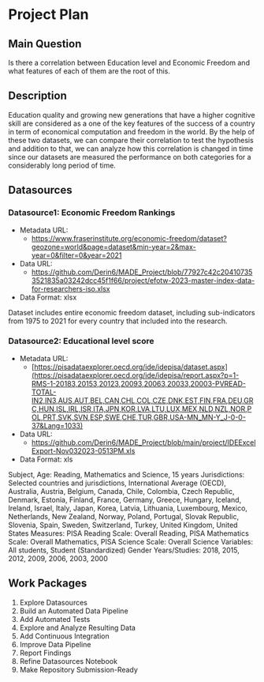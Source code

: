 # Project Plan

## Main Question
<!-- Describe your data science project in max. 5 sentences. -->

Is there a correlation between Education level and Economic Freedom and what features of each of them are the root of this. 

## Description
<!-- Outline the impact of the analysis, e.g. which pains it solves. -->

 Education quality and growing new generations that have a higher cognitive skill are considered as a one of the key features of the success of a country in term of economical computation and freedom in the world. By the help of these two datasets, we can compare their correlation to test the hypothesis and addition to that, we can analyze how this correlation is changed in time since our datasets are measured the performance on both categories for a considerably long period of time.

       
## Datasources
<!-- Describe each datasources you plan to use in a section. Use the prefic "DatasourceX" where X is the id of the datasource. -->

### Datasource1: Economic Freedom Rankings
* Metadata URL:
  * https://www.fraserinstitute.org/economic-freedom/dataset?geozone=world&page=dataset&min-year=2&max-year=0&filter=0&year=2021
* Data URL:
  * https://github.com/Derin6/MADE_Project/blob/77927c42c204107353521835a03242dcc45f1f66/project/efotw-2023-master-index-data-for-researchers-iso.xlsx
* Data Format: xlsx

Dataset includes entire economic freedom dataset, including sub-indicators from 1975 to 2021 for every country that included into the research.

### Datasource2: Educational level score 
* Metadata URL: 
    * [https://pisadataexplorer.oecd.org/ide/idepisa/dataset.aspx](https://pisadataexplorer.oecd.org/ide/idepisa/report.aspx?p=1-RMS-1-20183,20153,20123,20093,20063,20033,20003-PVREAD-TOTAL-IN2,IN3,AUS,AUT,BEL,CAN,CHL,COL,CZE,DNK,EST,FIN,FRA,DEU,GRC,HUN,ISL,IRL,ISR,ITA,JPN,KOR,LVA,LTU,LUX,MEX,NLD,NZL,NOR,POL,PRT,SVK,SVN,ESP,SWE,CHE,TUR,GBR,USA-MN_MN-Y_J-0-0-37&Lang=1033)
* Data URL:
    * https://github.com/Derin6/MADE_Project/blob/main/project/IDEExcelExport-Nov032023-0513PM.xls
* Data Format: xls


Subject, Age: Reading, Mathematics and Science, 15 years
Jurisdictions: Selected countries and jurisdictions, International Average (OECD), Australia, Austria, Belgium, Canada, Chile, Colombia, Czech Republic, Denmark, Estonia, Finland, France, Germany, Greece, Hungary, Iceland, Ireland, Israel, Italy, Japan, Korea, Latvia, Lithuania, Luxembourg, Mexico, Netherlands, New Zealand, Norway, Poland, Portugal, Slovak Republic, Slovenia, Spain, Sweden, Switzerland, Turkey, United Kingdom, United States
Measures: PISA Reading Scale: Overall Reading, PISA Mathematics Scale: Overall Mathematics, PISA Science Scale: Overall Science
Variables: All students, Student (Standardized) Gender
Years/Studies: 2018, 2015, 2012, 2009, 2006, 2003, 2000



## Work Packages
<!-- List of work packages ordered sequentially, each pointing to an issue with more details. -->

1. Explore Datasources 
2. Build an Automated Data Pipeline 
3. Add Automated Tests 
4. Explore and Analyze Resulting Data 
5. Add Continuous Integration 
6. Improve Data Pipeline 
7. Report Findings 
8. Refine Datasources Notebook 
9. Make Repository Submission-Ready 
